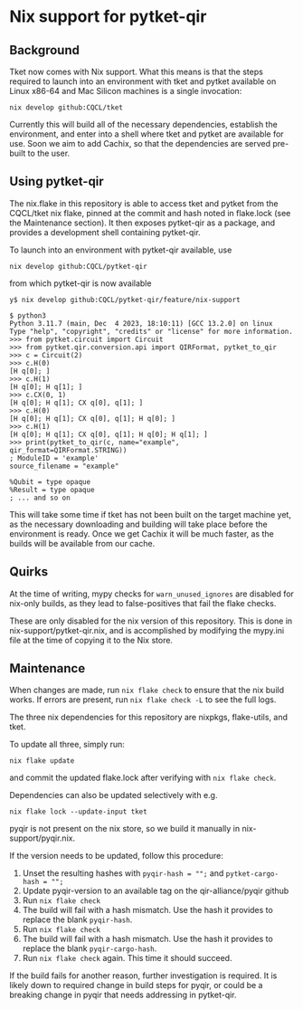 # Nix support for pytket-qir

## Background

Tket now comes with Nix support. What this means is that the
steps required to launch into an environment with tket and pytket
available on Linux x86-64 and Mac Silicon machines is a single
invocation:

```
nix develop github:CQCL/tket
```

Currently this will build all of the necessary dependencies,
establish the environment, and enter into a shell where
tket and pytket are available for use. Soon we aim to add Cachix,
so that the dependencies are served pre-built to the user.

## Using pytket-qir

The nix.flake in this repository is able to access tket and pytket
from the CQCL/tket nix flake, pinned at the commit and hash noted
in flake.lock (see the Maintenance section). It then exposes
pytket-qir as a package, and provides a development shell containing
pytket-qir.

To launch into an environment with pytket-qir available, use
```
nix develop github:CQCL/pytket-qir
```

from which pytket-qir is now available
```
y$ nix develop github:CQCL/pytket-qir/feature/nix-support

$ python3
Python 3.11.7 (main, Dec  4 2023, 18:10:11) [GCC 13.2.0] on linux
Type "help", "copyright", "credits" or "license" for more information.
>>> from pytket.circuit import Circuit
>>> from pytket.qir.conversion.api import QIRFormat, pytket_to_qir
>>> c = Circuit(2)
>>> c.H(0)
[H q[0]; ]
>>> c.H(1)
[H q[0]; H q[1]; ]
>>> c.CX(0, 1)
[H q[0]; H q[1]; CX q[0], q[1]; ]
>>> c.H(0)
[H q[0]; H q[1]; CX q[0], q[1]; H q[0]; ]
>>> c.H(1)
[H q[0]; H q[1]; CX q[0], q[1]; H q[0]; H q[1]; ]
>>> print(pytket_to_qir(c, name="example", qir_format=QIRFormat.STRING))
; ModuleID = 'example'
source_filename = "example"

%Qubit = type opaque
%Result = type opaque
; ... and so on
```

This will take some time if tket has not been built on the target machine yet,
as the necessary downloading and building will take place before the environment
is ready. Once we get Cachix it will be much faster, as the builds will be available
from our cache.

## Quirks

At the time of writing, mypy checks for `warn_unused_ignores` are disabled for
nix-only builds, as they lead to false-positives that fail the flake checks.

These are only disabled for the nix version of this repository. This is done
in nix-support/pytket-qir.nix, and is accomplished by modifying the mypy.ini file
at the time of copying it to the Nix store.

## Maintenance

When changes are made, run `nix flake check` to ensure that the nix build works.
If errors are present, run `nix flake check -L` to see the full logs.

The three nix dependencies for this repository are nixpkgs, flake-utils, and tket.

To update all three, simply run:
```
nix flake update
```
and commit the updated flake.lock after verifying with `nix flake check`.

Dependencies can also be updated selectively with e.g.

```
nix flake lock --update-input tket
```

pyqir is not present on the nix store, so we build it manually in nix-support/pyqir.nix.

If the version needs to be updated, follow this procedure:
1. Unset the resulting hashes with `pyqir-hash = "";` and `pytket-cargo-hash = "";`
2. Update pyqir-version to an available tag on the qir-alliance/pyqir github
3. Run `nix flake check`
4. The build will fail with a hash mismatch. Use the hash it provides to replace the blank `pyqir-hash`.
5. Run `nix flake check`
6. The build will fail with a hash mismatch. Use the hash it provides to replace the blank `pyqir-cargo-hash`.
7. Run `nix flake check` again. This time it should succeed.

If the build fails for another reason, further investigation is required.
It is likely down to required change in build steps for pyqir, or could be
a breaking change in pyqir that needs addressing in pytket-qir.
